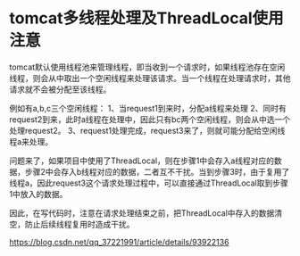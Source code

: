 # tomcat多线程处理及ThreadLocal使用注意

tomcat默认使用线程池来管理线程，即当收到一个请求时，如果线程池存在空闲线程，则会从中取出一个空闲线程来处理该请求。当一个线程在处理请求时，其他请求就不会被分配至该线程。

例如有a,b,c三个空闲线程：
1、当request1到来时，分配a线程来处理
2、同时有request2到来，此时a线程在处理中，因此只有bc两个空闲线程，则会从中选一个处理request2。
3、request1处理完成，request3来了，则就可能分配给空闲线程a来处理。

问题来了，如果项目中使用了ThreadLocal，则在步骤1中会存入a线程对应的数据，步骤2中会存入b线程对应的数据，二者互不干扰。当到步骤3时，由于复用了线程a，因此request3这个请求处理过程中，可以直接通过ThreadLocal取到步骤1中放入的数据。

因此，在写代码时，注意在请求处理结束之前，把ThreadLocal中存入的数据清空，防止后续线程复用时造成干扰。

https://blog.csdn.net/qq_37221991/article/details/93922136


